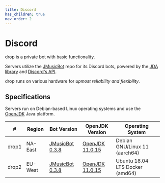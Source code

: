```yaml
---
title: Discord
has_children: true
nav_order: 2
---
```


# Discord

drop is a private bot with basic functionality.

Servers utilize the [JMusicBot](https://github.com/jagrosh/MusicBot) repo for its Discord bots, powered by the [JDA library](https://github.com/DV8FromTheWorld/JDA) and [Discord's API](https://github.com/discord). 

drop runs on various hardware for *upmost reliability and flexibility*.

## Specifications
Servers run on Debian-based Linux operating systems and use the [OpenJDK](https://openjdk.org/) Java platform.

| #     | Region  | Bot Version                                                               | OpenJDK Version                                         | Operating System                |
| ----- | ------- | ------------------------------------------------------------------------- | ------------------------------------------------------- | ------------------------------- |
| drop1 | NA-East | [JMusicBot 0.3.8](https://github.com/jagrosh/MusicBot/releases/tag/0.3.8) | [OpenJDK 11.0.15](https://openjdk.org/projects/jdk/11/) | Debian GNU/Linux 11 (aarch64)   |
| drop2 | EU-West | [JMusicBot 0.3.8](https://github.com/jagrosh/MusicBot/releases/tag/0.3.8) | [OpenJDK 11.0.15](https://openjdk.org/projects/jdk/11/) | Ubuntu 18.04 LTS Docker (amd64) |
